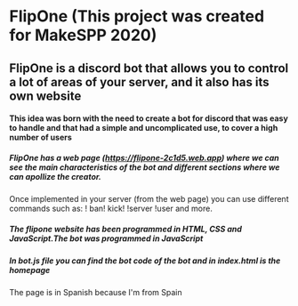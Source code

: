 # FlipOne (This project was created for MakeSPP 2020)

## FlipOne is a discord bot that allows you to control a lot of areas of your server, and it also has its own website

#### This idea was born with the need to create a bot for discord that was easy to handle and that had a simple and uncomplicated use, to cover a high number of users

##### FlipOne has a web page (https://flipone-2c1d5.web.app) where we can see the main characteristics of the bot and different sections where we can apollize the creator.
Once implemented in your server (from the web page) you can use different commands such as:
! ban! kick! !server !user and more.

##### The flipone website has been programmed in HTML, CSS and JavaScript.The bot was programmed in JavaScript

##### In bot.js file you can find the bot code of the bot and in index.html is the homepage
The page is in Spanish because I'm from Spain








